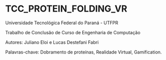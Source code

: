 # TCC_PROTEIN_FOLDING_VR
Universidade Tecnológica Federal do Paraná - UTFPR

Trabalho de Conclusão de Curso de Engenharia de Computação

Autores: Juliano Eloi e Lucas Destefani Fabri

Palavras-chave: Dobramento de proteínas, Realidade Virtual, Gamification.
